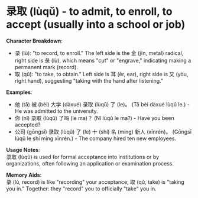 # **录取 (lùqǔ) - to admit, to enroll, to accept (usually into a school or job)**

**Character Breakdown**:  
- 录 (lù): "to record, to enroll." The left side is the 金 (jīn, metal) radical, right side is 彔 (lù), which means "cut" or "engrave," indicating making a permanent mark (record).  
- 取 (qǔ): "to take, to obtain." Left side is 耳 (ěr, ear), right side is 又 (yòu, right hand), suggesting "taking with the hand after listening."

**Examples**:  
- 他 (tā) 被 (bèi) 大学 (dàxué) 录取 (lùqǔ) 了 (le)。 (Tā bèi dàxué lùqǔ le.) - He was admitted to the university.  
- 你 (nǐ) 录取 (lùqǔ) 了吗 (le ma)？ (Nǐ lùqǔ le ma?) - Have you been accepted?  
- 公司 (gōngsī) 录取 (lùqǔ) 了 (le) 十 (shí) 名 (míng) 新人 (xīnrén)。 (Gōngsī lùqǔ le shí míng xīnrén.) - The company hired ten new employees.

**Usage Notes**:  
录取 (lùqǔ) is used for formal acceptance into institutions or by organizations, often following an application or examination process.

**Memory Aids**:  
录 (lù, record) is like "recording" your acceptance, 取 (qǔ, take) is "taking you in." Together: they "record" you to officially "take" you in.